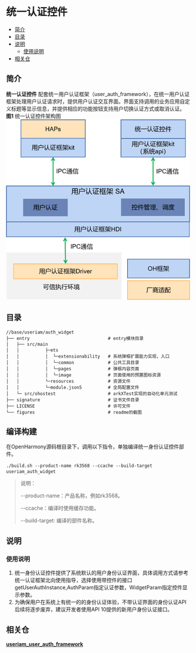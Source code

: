 # 统一认证控件

- [简介](#简介)
- [目录](#目录)
- [说明](#说明)
  - [使用说明](#使用说明)
- [相关仓](#相关仓)
## 简介

**统一认证控件** 配套统一用户认证框架（user_auth_framework），在统一用户认证框架处理用户认证请求时，提供用户认证交互界面。界面支持调用的业务应用自定义标题等显示信息，并提供相应的功能按钮支持用户切换认证方式或取消认证。
**图1** 统一认证控件架构图
<img src="figures/authwidget_architecture_ZH.png" alt="统一认证控件架构图" style="zoom:80%;" />

## 目录

```
//base/useriam/auth_widget
├── entry                              # entry模块目录
│   ├── src/main
│   │          ├─ets
│   │          │  └─extensionability   # 系统弹框扩展能力实现，入口
│   │          │  └─common             # 公共工具目录
│   │          │  └─pages              # 弹框内容页面
│   │          │  └─image              # 页面使用的预置图标资源
│   │          └─resources             # 资源文件
│   │          └─module.json5          # 全局配置文件
│   └─ src/ohostest                    # arkXTest实现的自动化单元测试
├── signature                          # 证书文件目录
├── LICENSE                            # 许可文件
└── figures                            # readme的截图
```

## 编译构建

在OpenHarmony源码根目录下，调用以下指令，单独编译统一身份认证控件部件。

```
./build.sh --product-name rk3568 --ccache --build-target useriam_auth_widget
```

> 说明：
>
> --product-name：产品名称，例如rk3568。
>
> --ccache：编译时使用缓存功能。
>
> --build-target: 编译的部件名称。

## 说明

### 使用说明

1.  统一身份认证控件提供了系统默认的用户身份认证界面，具体调用方式请参考统一认证框架北向使用指导，选择使用带控件的接口getUserAuthInstance,AuthParam指定认证参数，WidgetParam指定控件显示参数。
2.  为确保用户在系统上有统一的的身份认证体验，不带认证界面的身份认证API后续将逐步废弃，建议开发者使用API 10提供的新用户身份认证接口。

## 相关仓

**[useriam_user_auth_framework](https://gitee.com/openharmony/useriam_user_auth_framework)**